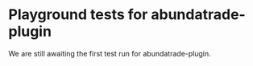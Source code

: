 # Playground tests for abundatrade-plugin
We are still awaiting the first test run for abundatrade-plugin.
